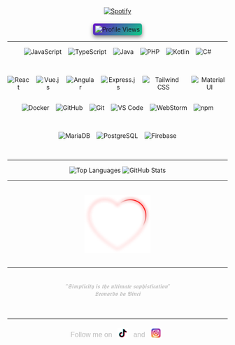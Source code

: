 &nbsp;<div align="center">
  [![Spotify](https://novatorem.vercel.app/api/spotify?background_color=0d1117&border_color=ffffff)](https://open.spotify.com/user/omnitenebris)
</div>
<div align="center" style="margin-top: 20px;">
  <img src="https://komarev.com/ghpvc/?username=YourUsername&color=blue&style=for-the-badge" alt="Profile Views" style="border-radius: 5px; padding: 5px; background: linear-gradient(135deg, #6a11cb, #0dce82); box-shadow: 0 4px 10px rgba(0, 0, 0, 0.5);"/>
</div>

---
<p align="center"> <p align="center" style="display: flex; justify-content: center; gap: 15px;"> <img src="https://cdn.jsdelivr.net/gh/devicons/devicon/icons/javascript/javascript-original.svg" height="50" alt="JavaScript"/> <img src="https://cdn.jsdelivr.net/gh/devicons/devicon/icons/typescript/typescript-original.svg" height="50" alt="TypeScript"/> <img src="https://cdn.jsdelivr.net/gh/devicons/devicon/icons/java/java-original.svg" height="50" alt="Java"/> <img src="https://cdn.jsdelivr.net/gh/devicons/devicon/icons/php/php-original.svg" height="50" alt="PHP"/> <img src="https://cdn.jsdelivr.net/gh/devicons/devicon/icons/kotlin/kotlin-original.svg" height="50" alt="Kotlin"/> <img src="https://cdn.jsdelivr.net/gh/devicons/devicon/icons/csharp/csharp-original.svg" height="50" alt="C#"/> </p> <p align="center">  <p align="center" style="display: flex; justify-content: center; gap: 15px;"> <img src="https://cdn.jsdelivr.net/gh/devicons/devicon/icons/react/react-original.svg" height="50" alt="React"/> <img src="https://cdn.jsdelivr.net/gh/devicons/devicon/icons/vuejs/vuejs-original.svg" height="50" alt="Vue.js"/> <img src="https://cdn.jsdelivr.net/gh/devicons/devicon/icons/angularjs/angularjs-original.svg" height="50" alt="Angular"/> <img src="https://cdn.jsdelivr.net/gh/devicons/devicon/icons/express/express-original.svg" height="50" alt="Express.js"/> <img src="https://upload.wikimedia.org/wikipedia/commons/d/d5/Tailwind_CSS_Logo.svg" height="50" alt="Tailwind CSS"/> <img src="https://cdn.jsdelivr.net/gh/devicons/devicon/icons/materialui/materialui-original.svg" height="50" alt="Material UI"/> </p> <p align="center">  <p align="center" style="display: flex; justify-content: center; gap: 15px;"> <img src="https://cdn.jsdelivr.net/gh/devicons/devicon/icons/docker/docker-original.svg" height="50" alt="Docker"/> <img src="https://cdn.jsdelivr.net/gh/devicons/devicon/icons/github/github-original.svg" height="50" alt="GitHub"/> <img src="https://cdn.jsdelivr.net/gh/devicons/devicon/icons/git/git-original.svg" height="50" alt="Git"/> <img src="https://cdn.jsdelivr.net/gh/devicons/devicon/icons/vscode/vscode-original.svg" height="50" alt="VS Code"/> <img src="https://cdn.jsdelivr.net/gh/devicons/devicon/icons/webstorm/webstorm-original.svg" height="50" alt="WebStorm"/> <img src="https://cdn.jsdelivr.net/gh/devicons/devicon/icons/npm/npm-original-wordmark.svg" height="50" alt="npm"/> </p> <p align="center"> <p align="center" style="display: flex; justify-content: center; gap: 15px;"> <img src="https://cdn.jsdelivr.net/gh/devicons/devicon/icons/mariadb/mariadb-original.svg" height="50" alt="MariaDB"/> <img src="https://cdn.jsdelivr.net/gh/devicons/devicon/icons/postgresql/postgresql-original.svg" height="50" alt="PostgreSQL"/> <img src="https://cdn.jsdelivr.net/gh/devicons/devicon/icons/firebase/firebase-plain.svg" height="50" alt="Firebase"/> </p>

---

<p align="center">
  <img src="https://github-readme-stats.vercel.app/api/top-langs/?username=paulp111&theme=dark&layout=compact" height="165" alt="Top Languages">
  <img src="https://github-readme-stats.vercel.app/api?username=paulp111&show_icons=true&theme=dark" height="165" alt="GitHub Stats">
</p>


---

<p align="center">
  <img src="https://raw.githubusercontent.com/paulp111/paulp111/main/assets/6.png" alt="Heart" style="width: 150px; height: auto; margin-top: 20px;"/>
</p>

<div align="center" style="margin-top: 30px; padding: 20px; border-top: 1px solid #2e2e2e;">
  <p style="color:#bdbdbd; font-size:14px; font-family:'Verdana', sans-serif; font-style:italic;">
    "𝕾𝖎𝖒𝖕𝖑𝖎𝖈𝖎𝖙𝖞 𝖎𝖘 𝖙𝖍𝖊 𝖚𝖑𝖙𝖎𝖒𝖆𝖙𝖊 𝖘𝖔𝖕𝖍𝖎𝖘𝖙𝖎𝖈𝖆𝖙𝖎𝖔𝖓"  
    <br>𝕷𝖊𝖔𝖓𝖆𝖗𝖉𝖔 𝖉𝖆 𝖁𝖎𝖓𝖈𝖎
  </p>
</div>

---

<div align="center" style="margin-top: 20px; font-family: 'Verdana', sans-serif; font-size: 16px; color: #bdbdbd;">
  Follow me on  
 <!-- <a href="https://www.tiktok.com/@yourusername" target="_blank" style="text-decoration: none;"> -->
    <img src="https://raw.githubusercontent.com/paulp111/paulp111/main/assets/tiktok.svg" height="24" alt="TikTok" style="vertical-align: text-bottom; margin: 0 8px;"/>
  </a> 
  and  
  <!-- <a href="https://www.instagram.com/yourusername" target="_blank" style="text-decoration: none;">-->
    <img src="https://raw.githubusercontent.com/paulp111/paulp111/main/assets/insta.svg" height="24" alt="Instagram" style="vertical-align: text-bottom; margin: 0 8px;"/>
  </a>  
</div>


